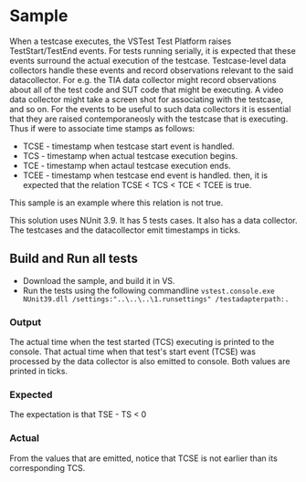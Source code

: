 # Sample
When a testcase executes, the VSTest Test Platform raises TestStart/TestEnd events. For tests running serially, it is expected that these events surround the actual execution of the testcase.
Testcase-level data collectors handle these events and record observations relevant to the said datacollector.
For e.g. the TIA data collector might record observations about all of the test code and SUT code that might be executing. A video data collector might take a screen shot for associating with the testcase, and so on.
For the events to be useful to such data collectors it is essential that they are raised contemporaneosly with the testcase that is executing. Thus if were to associate time stamps as follows:
- TCSE - timestamp when testcase start event is handled.
- TCS - timestamp when actual testcase execution begins.
- TCE - timestamp when actaul testcase execution ends.
- TCEE - timestamp when testcase end event is handled.
then, it is expected that the relation TCSE < TCS < TCE < TCEE is true.

This sample is an example where this relation is not true. 

This solution uses NUnit 3.9. It has 5 tests cases. It also has a data collector. The testcases and the datacollector emit timestamps in ticks.

## Build and Run all tests
- Download the sample, and build it in VS.
- Run the tests using the following commandline ```vstest.console.exe NUnit39.dll /settings:"..\..\..\1.runsettings" /testadapterpath:.```

### Output
The actual time when the test started (TCS) executing is printed to the console. That actual time when that test's start event (TCSE) was processed by the data collector is also emitted to console. Both values are printed in ticks.

### Expected
The expectation is that TSE - TS < 0

### Actual
From the values that are emitted, notice that TCSE is not earlier than its corresponding TCS.